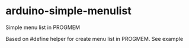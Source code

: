 # arduino-simple-menulist
Simple menu list in PROGMEM

Based on #define helper for create menu list in PROGMEM. See example

